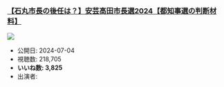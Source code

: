 ### [【石丸市長の後任は？】安芸高田市長選2024【都知事選の判断材料】](https://www.youtube.com/watch?v=eiL_QqjTsVk)
[![](https://img.youtube.com/vi/eiL_QqjTsVk/sddefault.jpg)](https://www.youtube.com/watch?v=eiL_QqjTsVk)
-   公開日: 2024-07-04
-   視聴数: 218,705
-   **いいね数: 3,825**
-   出演者: 
